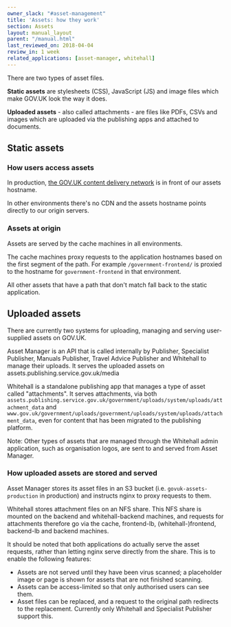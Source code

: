 ```yaml
---
owner_slack: "#asset-management"
title: 'Assets: how they work'
section: Assets
layout: manual_layout
parent: "/manual.html"
last_reviewed_on: 2018-04-04
review_in: 1 week
related_applications: [asset-manager, whitehall]
---
```


There are two types of asset files.

**Static assets** are stylesheets (CSS), JavaScript (JS) and image files which
make GOV.UK look the way it does.

**Uploaded assets** - also called attachments - are files like PDFs, CSVs and
images which are uploaded via the publishing apps and attached to documents.

## Static assets

### How users access assets

In production, [the GOV.UK content delivery network](cdn.html)
is in front of our assets hostname.

In other environments there's no CDN and the assets hostname points
directly to our origin servers.

### Assets at origin

Assets are served by the cache machines in all environments.

The cache machines proxy requests to the application hostnames based
on the first segment of the path. For example `/government-frontend/`
is proxied to the hostname for `government-frontend` in that environment.

All other assets that have a path that don't match fall back to the
static application.

## Uploaded assets

There are currently two systems for uploading, managing and serving
user-supplied assets on GOV.UK.

Asset Manager is an API that is called internally by Publisher, Specialist
Publisher, Manuals Publisher, Travel Advice Publisher and Whitehall to manage their
uploads. It serves the uploaded assets on assets.publishing.service.gov.uk/media

Whitehall is a standalone publishing app that manages a type of asset called "attachments". It serves attachments, via both
`assets.publishing.service.gov.uk/government/uploads/system/uploads/attachment_data` and
`www.gov.uk/government/uploads/government/uploads/system/uploads/attachment_data`, even for content that has been migrated to the
publishing platform.

Note: Other types of assets that are managed through the Whitehall admin application, such as organisation logos, are sent to and served from Asset Manager.

### How uploaded assets are stored and served

Asset Manager stores its asset files in an S3 bucket (i.e.
`govuk-assets-production` in production) and instructs nginx to proxy requests
to them.

Whitehall stores attachment files on an NFS share. This NFS share is mounted on
the backend and whitehall-backend machines, and requests for attachments therefore go via
the cache, frontend-lb, (whitehall-)frontend, backend-lb and backend machines.

It should be noted that both applications do actually serve the asset
requests, rather than letting nginx serve directly from the share. This is to
enable the following features:

* Assets are not served until they have been virus scanned; a placeholder image
  or page is shown for assets that are not finished scanning.
* Assets can be access-limited so that only authorised users can see them.
* Asset files can be replaced, and a request to the original path redirects to
  the replacement. Currently only Whitehall and Specialist Publisher support
  this.
